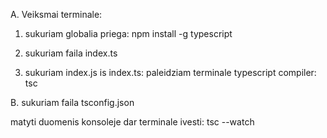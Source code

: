 A. Veiksmai terminale:

1. sukuriam globalia priega:
   npm install -g typescript

2. sukuriam faila index.ts

3. sukuriam index.js is index.ts:
   paleidziam terminale typescript compiler: tsc

B. sukuriam faila tsconfig.json

matyti duomenis konsoleje dar terminale ivesti: tsc --watch
